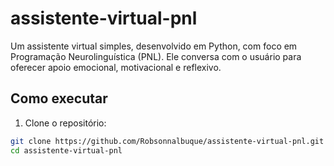 # assistente-virtual-pnl

Um assistente virtual simples, desenvolvido em Python, com foco em Programação Neurolinguística (PNL). Ele conversa com o usuário para oferecer apoio emocional, motivacional e reflexivo.

## Como executar

1. Clone o repositório:
```bash
git clone https://github.com/Robsonnalbuque/assistente-virtual-pnl.git
cd assistente-virtual-pnl
